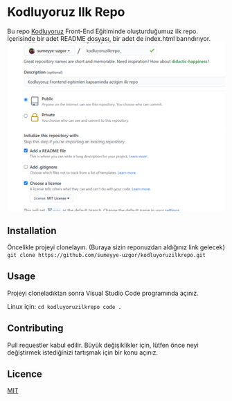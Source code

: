 # Kodluyoruz Ilk Repo
Bu repo [Kodluyoruz](https://www.kodluyoruz.org/) Front-End Eğitiminde oluşturduğumuz ilk repo. İçerisinde bir adet README dosyası, bir adet de index.html barındırıyor.
![ekran alintisi](image.png)
## Installation
Öncelikle projeyi clonelayın. (Buraya sizin reponuzdan aldığınız link gelecek)
`git clone https://github.com/sumeyye-uzgor/kodluyoruzilkrepo.git`
## Usage
Projeyi cloneladıktan sonra Visual Studio Code programında açınız.

Linux için:
`cd kodluyoruzilkrepo
code .
`
## Contributing
Pull requestler kabul edilir. Büyük değişiklikler için, lütfen önce neyi değiştirmek istediğinizi tartışmak için bir konu açınız.

## Licence
[MIT](https://choosealicense.com/licenses/mit/)